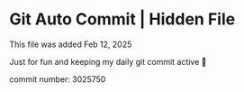 # Git Auto Commit | Hidden File

This file was added Feb 12, 2025

Just for fun and keeping my daily git commit active 🤪

commit number: 3025750
